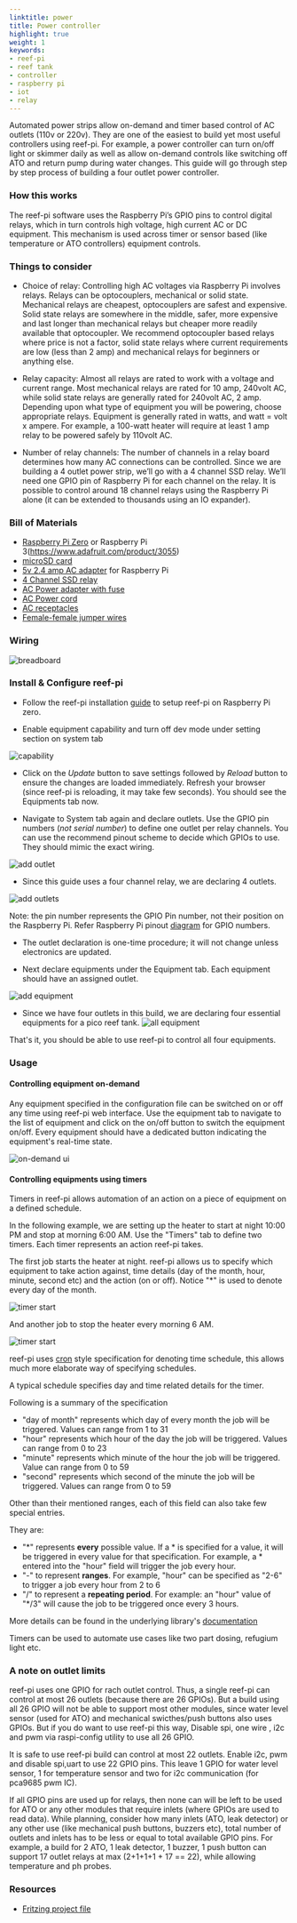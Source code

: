 ```yaml
---
linktitle: power
title: Power controller
highlight: true
weight: 1
keywords:
- reef-pi
- reef tank
- controller
- raspberry pi
- iot
- relay
---
```


Automated power strips allow on-demand and timer based control of AC outlets (110v or 220v). They are one of the easiest to build yet most useful controllers using reef-pi. For example, a power controller can turn on/off light or skimmer daily as well as allow on-demand controls like switching off ATO and return pump during water changes. This guide will go through step by step process of building a four outlet power controller.

### How this works

The reef-pi software uses the Raspberry Pi’s GPIO pins to control digital relays, which in turn controls high voltage, high current AC or DC equipment. This mechanism is used across timer or sensor based (like temperature or ATO controllers) equipment controls.


### Things to consider

- Choice of relay: Controlling high AC voltages via Raspberry Pi involves relays. Relays can be optocouplers, mechanical or solid state. Mechanical relays are cheapest, optocouplers are safest and expensive. Solid state relays are somewhere in the middle, safer, more expensive and last longer than mechanical relays but cheaper more readily available that optocoupler. We recommend optocoupler based relays where price is not a factor, solid state relays where current requirements are low (less than 2 amp) and mechanical relays for beginners or anything else. 

- Relay capacity: Almost all relays are rated to work with a voltage and current range. Most mechanical relays are rated for 10 amp, 240volt AC, while solid state relays are generally rated for 240volt AC, 2 amp. Depending upon what type of equipment you will be powering, choose appropriate relays. Equipment is generally rated in watts, and watt = volt x ampere. For example, a 100-watt heater will require at least 1 amp relay to be powered safely by 110volt AC.

- Number of relay channels: The number of channels in a relay board determines how many AC connections can be controlled. Since we are building a 4 outlet power strip, we’ll go with a 4 channel SSD relay. We’ll need one GPIO pin of Raspberry Pi for each channel on the relay. It is possible to control around 18 channel relays using the Raspberry Pi alone (it can be extended to thousands using an IO expander).


### Bill of Materials

- [Raspberry Pi Zero](https://www.adafruit.com/product/3400) or Raspberry Pi 3(https://www.adafruit.com/product/3055) 
- [microSD card](https://www.adafruit.com/product/2693)
- [5v 2.4 amp AC adapter](https://www.adafruit.com/product/1995) for Raspberry Pi
- [4 Channel SSD relay](https://www.amazon.com/gp/product/B00ZZVQR5Q/)
- [AC Power adapter with fuse](https://www.amazon.com/gp/product/B00ME5YAPK)
- [AC Power cord](https://www.amazon.com/gp/product/B00005113L/)
- [AC receptacles](https://www.amazon.com/gp/product/B002DQT5UK/)
- [Female-female jumper wires](https://www.amazon.com/gp/product/B00DJY4RS0)

### Wiring

![breadboard](https://reef-pi.github.io/img/power/breadboard.png)


### Install & Configure reef-pi

- Follow the reef-pi installation [guide](/general-guides/install) to setup reef-pi on Raspberry Pi zero.

- Enable equipment capability and turn off dev mode under setting section on system tab


![capability](https://reef-pi.github.io/img/power/capability.png)

- Click on the *Update* button to save settings followed by *Reload* button to ensure the changes are loaded immediately. Refresh your browser (since reef-pi is reloading, it may take few seconds). You should see the Equipments tab now.

- Navigate to System tab again and declare outlets. Use the GPIO pin numbers (*not serial number*) to define one outlet per relay channels. You can use the recommend pinout scheme to decide which GPIOs to use. They should mimic the exact wiring.


![add outlet](https://reef-pi.github.io/img/power/outlet_add.png)

- Since this guide uses a four channel relay, we are declaring 4 outlets.

![add outlets](https://reef-pi.github.io/img/power/outlet_all.png)


Note: the pin number represents the GPIO Pin number, not their position on the Raspberry Pi. Refer Raspberry Pi pinout [diagram](http://www.jameco.com/Jameco/workshop/circuitnotes/raspberry_pi_circuit_note_fig2.jpg) for GPIO numbers.

- The outlet declaration is one-time procedure; it will not change unless electronics are updated.

- Next declare equipments under the Equipment tab. Each equipment should have an assigned outlet. 

![add equipment](https://reef-pi.github.io/img/power/add_equipment.png)

- Since we have four outlets in this build, we are declaring four essential equipments for a pico reef tank.
![all equipment](https://reef-pi.github.io/img/power/all_equipment.png)

That's it, you should be able to use reef-pi to control all four equipments.

### Usage

#### Controlling equipment on-demand

Any equipment specified in the configuration file can be switched on or off any time using reef-pi web interface. Use the equipment tab to navigate to the list of equipment and click on the on/off button to switch the equipment on/off. Every equipment should have a dedicated button indicating the equipment's real-time state.

![on-demand ui](https://reef-pi.github.io/img/power/on-demand.png)

#### Controlling equipments using timers

Timers in reef-pi allows automation of an action on a piece of equipment on a defined schedule.

In the following example, we are setting up the heater to start at night 10:00 PM and stop at morning 6:00 AM. Use the "Timers" tab to define two timers. Each timer represents an action reef-pi takes. 

The first job starts the heater at night. reef-pi allows us to specify which equipment to take action against, time details (day of the month, hour, minute, second etc) and the action (on or off). Notice "\*" is used to denote every day of the month.

![timer start](https://reef-pi.github.io/img/power/timer_start.png)

And another job to stop the heater every morning 6 AM.

![timer start](https://reef-pi.github.io/img/power/timer_stop.png)

reef-pi uses [cron](https://en.wikipedia.org/wiki/Cron) style specification for denoting time schedule, this allows much more elaborate way of specifying schedules. 

A typical schedule specifies day and time related details for the timer.

Following is a summary of the specification

- "day of month" represents which day of every month the job will be triggered. Values can range from 1 to 31
- "hour" represents which hour of the day the job will be triggered. Values can range from 0 to 23
- "minute" represents which minute of the hour the job will be triggered. Value can range from 0 to 59
- "second" represents which second of the minute the job will be triggered. Values can range from 0 to 59


Other than their mentioned ranges, each of this field can also take few special entries.

They are:

- "\*" represents **every** possible value. If a \* is specified for a value, it will be triggered in every value for that specification. For example, a \* entered into the "hour" field will trigger the job every hour.
- "-" to represent **ranges**. For example, "hour" can be specified as "2-6" to trigger a job every hour from 2 to 6
- "/" to represent a **repeating period**. For example: an "hour" value of "\*/3" will cause the job to be triggered once every 3 hours.

More details can be found in  the underlying library's [documentation](https://godoc.org/github.com/robfig/cron#hdr-CRON_Expression_Format)

Timers can be used to automate use cases like two part dosing, refugium light etc.

### A note on outlet limits

reef-pi uses one GPIO  for rach outlet control. Thus, a single reef-pi can control at most 26 outlets (because there are 26 GPIOs). But a build using all 26 GPIO will not be able to support most other modules, since water level sensor (used for ATO) and mechanical swicthes/push buttons also uses GPIOs. But if you do want to use reef-pi this way, Disable spi, one wire , i2c and pwm via raspi-config utility to use all 26 GPIO.

It is safe to use reef-pi build can control at most 22 outlets. Enable i2c, pwm and disable spi,uart to use 22 GPIO pins. This leave 1 GPIO for water level sensor, 1 for temperature sensor and two for i2c communication (for pca9685 pwm IC).

If all GPIO pins are used up for relays, then none can will be left to be used for ATO or any other modules that require inlets (where GPIOs are used to read data). While planning, consider how many inlets (ATO, leak detector) or any other use (like mechanical push buttons, buzzers etc), total number of outlets and inlets has to be less or equal to total available GPIO pins. For example, a build for 2 ATO, 1 leak detector, 1 buzzer, 1 push button can support 17 outlet relays at max (2+1+1+1 + 17 == 22), while allowing temperature and ph probes.


### Resources

- [Fritzing project file](https://github.com/reef-pi/DesignFiles/raw/master/PowerStrip.fzz)

